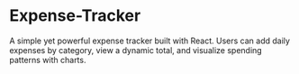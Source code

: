 # Expense-Tracker
A simple yet powerful expense tracker built with React. Users can add daily expenses by category, view a dynamic total, and visualize spending patterns with charts.
